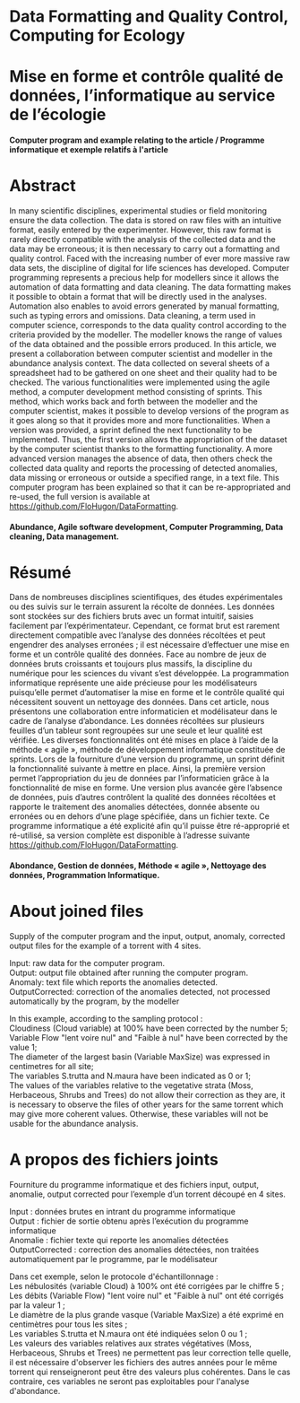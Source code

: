 # Data Formatting and Quality Control, Computing for Ecology  
# Mise en forme et contrôle qualité de données, l’informatique au service de l’écologie
#### Computer program and example relating to the article / Programme informatique et exemple relatifs à l'article 


# Abstract
In many scientific disciplines, experimental studies or field monitoring ensure the data collection. The data is stored on raw files with an intuitive format, easily entered by the experimenter. However, this raw format is rarely directly compatible with the analysis of the collected data and the data may be erroneous; it is then necessary to carry out a formatting and quality control. Faced with the increasing number of ever more massive raw data sets, the discipline of digital for life sciences has developed. Computer programming represents a precious help for modellers since it allows the automation of data formatting and data cleaning. The data formatting makes it possible to obtain a format that will be directly used in the analyses. Automation also enables to avoid errors generated by manual formatting, such as typing errors and omissions. Data cleaning, a term used in computer science, corresponds to the data quality control according to the criteria provided by the modeller. The modeller knows the range of values of the data obtained and the possible errors produced. In this article, we present a collaboration between computer scientist and modeller in the abundance analysis context. The data collected on several sheets of a spreadsheet had to be gathered on one sheet and their quality had to be checked. The various functionalities were implemented using the agile method, a computer development method consisting of sprints. This method, which works back and forth between the modeller and the computer scientist, makes it possible to develop versions of the program as it goes along so that it provides more and more functionalities. When a version was provided, a sprint defined the next functionality to be implemented. Thus, the first version allows the appropriation of the dataset by the computer scientist thanks to the formatting functionality. A more advanced version manages the absence of data, then others check the collected data quality and reports the processing of detected anomalies, data missing or erroneous or outside a specified range, in a text file. This computer program has been explained so that it can be re-appropriated and re-used, the full version is available at https://github.com/FloHugon/DataFormatting.
#### Abundance, Agile software development, Computer Programming, Data cleaning, Data management.


# Résumé
Dans de nombreuses disciplines scientifiques, des études expérimentales ou des suivis sur le terrain assurent la récolte de données. Les données sont stockées sur des fichiers bruts avec un format intuitif, saisies facilement par l’expérimentateur. Cependant, ce format brut est rarement directement compatible avec l’analyse des données récoltées et peut engendrer des analyses erronées ; il est nécessaire d’effectuer une mise en forme et un contrôle qualité des données. Face au nombre de jeux de données bruts croissants et toujours plus massifs, la discipline du numérique pour les sciences du vivant s’est développée. La programmation informatique représente une aide précieuse pour les modélisateurs puisqu’elle permet d’automatiser la mise en forme et le contrôle qualité qui nécessitent souvent un nettoyage des données. Dans cet article, nous présentons une collaboration entre informaticien et modélisateur dans le cadre de l’analyse d’abondance. Les données récoltées sur plusieurs feuilles d’un tableur sont regroupées sur une seule et leur qualité est vérifiée. Les diverses fonctionnalités ont été mises en place à l’aide de la méthode « agile », méthode de développement informatique constituée de sprints. Lors de la fourniture d’une version du programme, un sprint définit la fonctionnalité suivante à mettre en place. Ainsi, la première version permet l’appropriation du jeu de données par l’informaticien grâce à la fonctionnalité de mise en forme. Une version plus avancée gère l’absence de données, puis d’autres contrôlent la qualité des données récoltées et rapporte le traitement des anomalies détectées, donnée absente ou erronées ou en dehors d’une plage spécifiée, dans un fichier texte. Ce programme informatique a été explicité afin qu’il puisse être ré-approprié et ré-utilisé, sa version complète est  disponible à l’adresse suivante https://github.com/FloHugon/DataFormatting.
#### Abondance, Gestion de données, Méthode « agile », Nettoyage des données,  Programmation Informatique.


# About joined files
Supply of the computer program and the input, output, anomaly, corrected output files for the example of a torrent with 4 sites. 

Input: raw data for the computer program.  
Output: output file obtained after running the computer program.  
Anomaly: text file which reports the anomalies detected.  
OutputCorrected: correction of the anomalies detected, not processed automatically by the program, by the modeller  

In this example, according to the sampling protocol :   
Cloudiness (Cloud variable) at 100% have been corrected by the number 5;  
Variable Flow "lent voire nul" and "Faible à nul" have been corrected by the value 1;  
The diameter of the largest basin (Variable MaxSize) was expressed in centimetres for all site;    
The variables S.trutta and N.maura have been indicated as 0 or 1;  
The values of the variables relative to the vegetative strata (Moss, Herbaceous, Shrubs and Trees) do not allow their correction as they are, it is necessary to observe the files of other years for the same torrent which may give more coherent values. Otherwise, these variables will not be usable for the abundance analysis. 


# A propos des fichiers joints
Fourniture du programme informatique et des fichiers input, output, anomalie, output corrected pour l’exemple d’un torrent découpé en 4 sites. 

Input : données brutes en intrant du programme informatique  
Output : fichier de sortie obtenu après l’exécution du programme informatique  
Anomalie : fichier texte qui reporte les anomalies détectées  
OutputCorrected : correction des anomalies détectées, non traitées automatiquement par le programme, par le modélisateur  

Dans cet exemple, selon le protocole d'échantillonnage :   
Les nébulosités (variable Cloud) à 100% ont été corrigées par le chiffre 5 ;  
Les débits (Variable Flow) "lent voire nul" et "Faible à nul" ont été corrigés par la valeur 1 ;  
Le diamètre de la plus grande vasque (Variable MaxSize) a été exprimé en centimètres pour tous les sites ;  
Les variables S.trutta et N.maura ont été indiquées selon 0 ou 1 ;  
Les valeurs des variables relatives aux strates végétatives (Moss, Herbaceous, Shrubs et Trees) ne permettent pas leur correction telle quelle, il est nécessaire d'observer les fichiers des autres années pour le même torrent qui renseigneront peut être des valeurs plus cohérentes. Dans le cas contraire, ces variables ne seront pas exploitables pour l'analyse d'abondance. 

